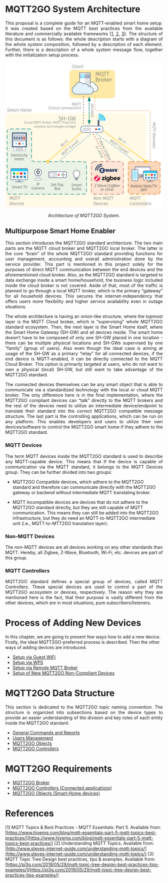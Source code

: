 
# MQTT2GO System Architecture
<p align="justify">
This proposal is a complete guide for an MQTT-enabled smart home setup. It was created based on the MQTT best practices from the available literature and commercially available frameworks [<a href="#ref1">1</a>, <a href="#ref2">2</a>, <a href="#ref3">3</a>]. The structure of this document is as follows: the whole description starts with a diagram of the whole system composition, followed by a description of each element. Further, there is a description of a whole system message flow, together with the initialization setup process.
</p>

<p align="center" >
	<img src="mqtt_architecture.svg" alt="Architecture of MQTT2GO System.">
</p>
<p align="center" >
	<em>Architecture of MQTT2GO System.</em>
</p>

## Multipurpose Smart Home Enabler
<p align="justify">
This section introduces the MQTT2GO standard architecture. The two main parts are the MQTT cloud broker and MQTT2GO local broker. The latter is the core “brain” of the whole MQTT2GO standard providing functions for user management, accounting and overall administration done by the service provider. This part is mentioned in this project solely for the purposes of direct MQTT communication between the end devices and the aforementioned cloud broker. Also, as the MQTT2GO standard is targeted to data exchange inside a smart home/household, the business logic included inside the cloud broker is not covered. Aside of that, most of the traffic is planned to go through a local MQTT broker, which is the primary “gateway” for all household devices. This secures the internet-independency that offers users more flexibility and higher service availability even in outage situations.
</p>

<p align="justify">
The whole architecture is having an onion-like structure, where the topmost layer is the MQTT Cloud broker, which is “supervising” whole MQTT2GO standard ecosystem. Then, the next layer is the Smart Home itself, where the Smart Home Gateway (SH-GW) and all devices reside. The smart home doesn’t have to be composed of only one SH-GW placed in one location - there can be multiple physical locations and SH-GWs supervised by one “family” (group of users). Also even though the ideal case is aiming at usage of the SH-GW as a primary “relay” for all connected devices, if the end device is MQTT-enabled, it can be directly connected to the MQTT Cloud Broker. This option is primarily targeted at users, who do not want to own a physical (local) SH-GW, but still want to take advantage of the MQTT2GO standard.
</p>

<p align="justify">
The connected devices themselves can be any smart object that is able to communicate via a standardized technology with the local or cloud MQTT broker. The only difference here is in the final implementation, where the MQTT2GO compliant devices can “talk” directly to the MQTT brokers and the rest of the devices need to utilize an intermediate device/endpoint to translate their standard into the correct MQTT2GO compatible message structure.
The last part is the controlling applications, which can be run on any platform. This enables developers and users to utilize their own devices/software to control the MQTT2GO smart home if they adhere to the MQTT2GO standard.
</p>

### MQTT Devices
<p align="justify">
The term MQTT devices inside the MQTT2GO standard is used to describe any MQTT-capable device. This means that if the device is capable of communication via the MQTT standard, it belongs to the MQTT Devices group. They can be further divided into two groups:
</p>

* MQTT2GO Compatible devices, which adhere to the MQTT2GO standard and therefore can communicate directly with the MQTT2GO gateway or backend without intermediate MQTT translating broker.

* MQTT Incompatible devices are devices that do not adhere to the MQTT2GO standard directly, but they are still capable of MQTT communication. This means they can still be added into the MQTT2GO infrastructure, but they do need an MQTT-to-MQTT2GO intermediate unit (i.e., MQTT-to-MTT2GO translation layer).

### Non-MQTT Devices
<p align="justify">
The non-MQTT devices are all devices working on any other standards than MQTT. Hereby, all Zigbee, Z-Wave, Bluetooth, Wi-Fi, etc. devices are part of this group.
</p>

### MQTT Controllers
<p align="justify">
MQTT2GO standard defines a special group of devices, called MQTT Controllers. These special devices are used to control a part of the MQTT2GO ecosystem or devices, respectively. The reason why they are mentioned here is the fact, that their purpose is vastly different from the other devices, which are in most situations, pure subscribers/listeners.
</p>


#  <a name="add-devices"></a>Process of Adding New Devices
In this chapter, we are going to present few ways how to add a new device. Firstly, the ideal MQTT2GO-preferred process is described. Then the other ways of adding devices are introduced.

* [Setup via Guest WiFi](./add-wifi.md)
* [Setup via WPS](./add-wps.md)
* [Setup via Remote MQTT Broker](./mqtt2go-remote-broker.md)
* [Setup of New MQTT2GO Non-Compliant Devices](./add-non-compliant.md)


# <a name="data-structure"></a>MQTT2GO Data Structure
<p align="justify">
This section is dedicated to the MQTT2GO topic naming convention. The structure is organized into subsections based on the device types to provide an easier understanding of the division and key roles of each entity inside the MQTT2GO standard.
</p>

* [General Commands and Reports](./mqtt2go-commands.md)
* [Users Management](./mqtt2go-management.md)
* [MQTT2GO Objects](./mqtt2go-objects.md)
* [MQTT2GO Controllers](./mqtt2go-controllers.md)


# <a name="requirements"></a>MQTT2GO Requirements
* [MQTT2GO Broker](./mqtt2go-broker-req.md)
* [MQTT2GO Controllers (Connected applications)](./mqtt2go-objects-req.md)
* [MQTT2GO Objects (Smart-Home devices)](./mqtt2go-controllers-req.md)

# References
<a name="ref1">[1] MQTT Topics & Best Practices - MQTT Essentials: Part 5. Available from: [https://www.hivemq.com/blog/mqtt-essentials-part-5-mqtt-topics-best-practices/](https://www.hivemq.com/blog/mqtt-essentials-part-5-mqtt-topics-best-practices/)
<a name="ref2">[2]  Understanding MQTT Topics. Available from: [http://www.steves-internet-guide.com/understanding-mqtt-topics/](http://www.steves-internet-guide.com/understanding-mqtt-topics/)
<a name="ref3">[3] MQTT Topic Tree Design best practices, tips & examples. Available from: [https://pi3g.com/2019/05/29/mqtt-topic-tree-design-best-practices-tips-examples/](https://pi3g.com/2019/05/29/mqtt-topic-tree-design-best-practices-tips-examples/)